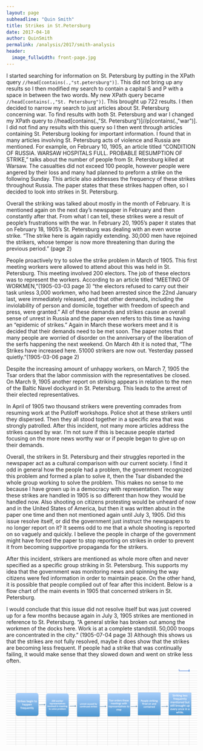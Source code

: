 ```yaml
---
layout: page
subheadline: "Quin Smith"
title: Strikes in St.Petersburg
date: 2017-04-18
author: QuinSmith
permalink: /analysis/2017/smith-analysis
header:
  image_fullwidth: front-page.jpg
---
```

I started searching for information on St. Petersburg by putting in the XPath query `//head[contains(.,"st.petersburg")]`.  This did not bring up any results so I then modified my search to contain a capital S and P with a space in between the two words.  My new XPath query became ``//head[contains(.,"St. Petersburg")]``.  This brought up 722 results.  I then decided to narrow my search to just articles about St. Petersburg concerning war.  To find results with both St. Petersburg and war I changed my XPath query to
//head[contains(.,"St. Petersburg")]//p[contains(.,"war")].  I did not find any results with this query so I then went through articles containing St. Petersburg looking for important information.  I found that in many articles involving St. Petersburg acts of violence and Russia are mentioned.  For example, on February 10, 1905, an article titled “CONDITION OF RUSSIA. WARSAW HOSPITALS FULL. PROBABLE RESUMPTION OF STRIKE,” talks about the number of people from St. Petersburg killed at Warsaw.  The casualties did not exceed 100 people, however people were angered by their loss and many had planned to preform a strike on the following Sunday.  This article also addresses the frequency of these strikes throughout Russia.  The paper states that these strikes happen often, so I decided to look into strikes in St. Petersburg.

Overall the striking was talked about mostly in the month of February.  It is mentioned again on the next day’s newspaper in February and then constantly after that.  From what I can tell, these strikes were a result of people’s frustrations with the war. In February 20, 1905’s paper it states that on February 18, 1905’s St. Petersburg was dealing with an even worse strike. “The strike here is again rapidly extending. 30,000 men have rejoined the strikers, whose temper is now more threatening than during the previous period.” (page 2)   

People proactively try to solve the strike problem in March of 1905.  This first meeting workers were allowed to attend about this was held in St. Petersburg.  This meeting involved 200 electors.  The job of these electors was to represent the workers.  According to an article titled “MEETING OF WORKMEN,”(1905-03-03 page 3) “the electors refused to carry out their task unless 3,000 workmen, who had been arrested since the 22nd January last, were immediately released, and that other demands, including the inviolability of person and domicile, together with freedom of speech and press, were granted.” All of these demands and strikes cause an overall sense of unrest in Russia and the paper even refers to this time as having an “epidemic of strikes.”  Again in March these workers meet and it is decided that their demands need to be met soon.  The paper notes that many people are worried of disorder on the anniversary of the liberation of the serfs happening the next weekend. On March 4th it is noted that, “The Strikes have increased here. 51000 strikers are now out. Yesterday passed quietly.”(1905-03-06 page 2)

Despite the increasing amount of unhappy workers, on March 7, 1905 the Tsar orders that the labor commission with the representatives be closed.  On March 9, 1905 another report on striking appears in relation to the men of the Baltic Navel dockyard in St. Petersburg.  This leads to the arrest of their elected representatives.  

In April of 1905 two thousand strikers were preventing comrades from resuming work at the Putiloff workshops.  Police shot at these strikers until they dispersed.  Then they all stood together in a specific area that was strongly patrolled.  After this incident, not many more articles address the strikes caused by war.  I’m not sure if this is because people started focusing on the more news worthy war or if people began to give up on their demands.  

Overall, the strikers in St. Petersburg and their struggles reported in the newspaper act as a cultural comparison with our current society.  I find it odd in general how the people had a problem, the government recognized this problem and formed a plan to solve it, then the Tsar disbanded the whole group working to solve the problem.  This makes no sense to me because I have grown up in a democracy with representation.  The way these strikes are handled in 1905 is so different than how they would be handled now.  Also shooting on citizens protesting would be unheard of now and in the United States of America, but then it was written about in the paper one time and then not mentioned again until July 3, 1905.  Did this issue resolve itself, or did the government just instruct the newspapers to no longer report on it?  It seems odd to me that a whole shooting is reported on so vaguely and quickly.  I believe the people in charge of the government might have forced the paper to stop reporting on strikes in order to prevent it from becoming supportive propaganda for the strikers.  

After this incident, strikers are mentioned as whole more often and never specified as a specific group striking in St. Petersburg.  This supports my idea that the government was monitoring news and spinning the way citizens were fed information in order to maintain peace.  On the other hand, it is possible that people complied out of fear after this incident.  Below is a flow chart of the main events in 1905 that concerned strikers in St. Petersburg.

I would conclude that this issue did not resolve itself but was just covered up for a few months because again in July 3, 1905 strikes are mentioned in reference to St. Petersburg.  “A general strike has broken out among the workmen of the docks here. Work is at a complete standstill. 50,000 troops are concentrated in the city.”  (1905-07-04 page 3)  Although this shows us that the strikes are not fully resolved, maybe it does show that the strikes are becoming less frequent.  If people had a strike that was continually failing, it would make sense that they slowed down and went on strike less often.

![Flow Map of Key Events](smith-analysis-image1.png "Logo Title Text 1")       
